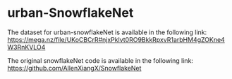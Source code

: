 # urban-SnowflakeNet
 
The dataset for urban-snowflakeNet is available in the following link:
https://mega.nz/file/UKoCBCrR#njxPklvt0RO9BkkRpxvR1arbHM4gZOKne4W3RnKVLO4


The original snowflakeNet code is available in the following link:
https://github.com/AllenXiangX/SnowflakeNet
